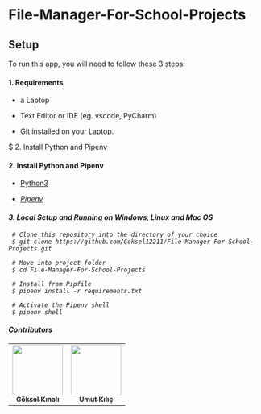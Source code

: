 

# File-Manager-For-School-Projects

## Setup
To run this app, you will need to follow these 3 steps:

#### 1. Requirements
- a Laptop

- Text Editor or IDE (eg. vscode, PyCharm)

- Git installed on your Laptop.

 $ 2. Install Python and Pipenv
  


#### 2. Install Python and Pipenv
- <a href="https://www.python.org/downloads/release/python-3101/">Python3<i height="28"></a>

- <a href="https://pipenv-es.readthedocs.io/es/stable/">Pipenv<i height="28"></a>
#### 3. Local Setup and Running on Windows, Linux and Mac OS

 ``` 
  # Clone this repository into the directory of your choice
  $ git clone https://github.com/Goksel12211/File-Manager-For-School-Projects.git
   
  # Move into project folder
  $ cd File-Manager-For-School-Projects
  
  # Install from Pipfile
  $ pipenv install -r requirements.txt 
  
  # Activate the Pipenv shell
  $ pipenv shell
  ```
#### Contributors
  <table>
  <tr>
    <td align="center"><a href="https://github.com/Goksel12211"><img src="https://avatars.githubusercontent.com/Goksel12211?v=4" width="100px;" alt=""/><br /><sub><b>Göksel Kınalı</b></sub></a><br /></td>
    <td align="center"><a href="https://github.com/Umut-Kilic"><img src="https://avatars.githubusercontent.com/Umut-Kilic?v=4s=100" width="100px;" alt=""/><br /><sub><b>Umut Kılıç </b></sub></a><br /></td>

  </tr>
  
</table>
